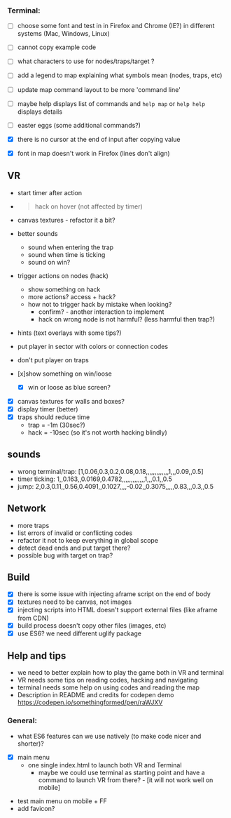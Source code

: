 ### Terminal:
- [ ] choose some font and test in in Firefox and Chrome (IE?) in different systems (Mac, Windows, Linux)
- [ ] cannot copy example code
- [ ] what characters to use for nodes/traps/target ?
- [ ] add a legend to map explaining what symbols mean (nodes, traps, etc)
- [ ] update map command layout to be more 'command line'
- [ ] maybe help displays list of commands and `help map` or `help help` displays details
- [ ] easter eggs (some additional commands?)

- [x] there is no cursor at the end of input after copying value
- [x] font in map doesn't work in Firefox (lines don't align)

## VR


- start timer after action
- >hack on hover (not affected by timer)
- canvas textures - refactor it a bit?
- better sounds
  - sound when entering the trap
  - sound when time is ticking
  - sound on win?
- trigger actions on nodes (hack)
  - show something on hack
  - more actions? access + hack?
  - how not to trigger hack by mistake when looking?
    - confirm? - another interaction to implement
    - hack on wrong node is not harmful? (less harmful then trap?)
- hints (text overlays with some tips?)
- put player in sector with colors or connection codes
- don't put player on traps

- [x]show something on win/loose
  - [x] win or loose as blue screen?
- [x] canvas textures for walls and boxes?
- [x] display timer (better)
- [x] traps should reduce time
  - trap = -1m (30sec?)
  - hack = -10sec (so it's not worth hacking blindly)

## sounds
- wrong terminal/trap: [1,0.06,0.3,0.2,0.08,0.18,,,,,,,,,,,,,1,,,0.09,,0.5]
- timer ticking: 1,,0.163,,0.0169,0.4782,,,,,,,,,,,,,1,,,0.1,,0.5
- jump: 2,0.3,0.11,,0.56,0.4091,,0.1027,,,,-0.02,,0.3075,,,,,0.83,,,0.3,,0.5

## Network

- more traps
- list errors of invalid or conflicting codes
- refactor it not to keep everything in global scope
- detect dead ends and put target there?
- possible bug with target on trap?

## Build

- [x] there is some issue with injecting aframe script on the end of body
- [x] textures need to be canvas, not images
- [x] injecting scripts into HTML doesn't support external files (like aframe from CDN)
- [x] build process doesn't copy other files (images, etc)
- [x] use ES6? we need different uglify package

## Help and tips

- we need to better explain how to play the game both in VR and terminal
- VR needs some tips on reading codes, hacking and navigating
- terminal needs some help on using codes and reading the map
- Description in README and credits for codepen demo https://codepen.io/somethingformed/pen/raWJXV

### General:
- what ES6 features can we use natively (to make code nicer and shorter)?
- [x] main menu
  - one single index.html to launch both VR and Terminal
    - maybe we could use terminal as starting point and have a command to launch VR from there? - [it will not work well on mobile]
- test main menu on mobile + FF
- add favicon?
